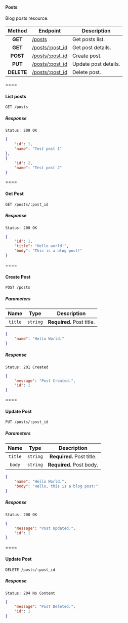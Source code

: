 #### Posts

Blog posts resource.

| Method | Endpoint | Description |
| :----: | ---- | --------------- |
| **GET** | [/posts](#list-posts) | Get posts list. |
| **GET** | [/posts/:post_id](#get-post) | Get post details. |
| **POST** | [/posts/:post_id](#create-post) | Create post. |
| **PUT** | [/posts/:post_id](#update-post) | Update post details. |
| **DELETE** | [/posts/:post_id](#delete-post) | Delete post. |

====

#### List posts
```
GET /posts
```

##### Response
```
Status: 200 OK
```

```json
{
    "id": 1,
    "name": "Test post 1"
},
{
    "id": 2,
    "name": "Test post 2"
}
```

====

#### Get Post
```
GET /posts/:post_id
```

##### Response

```
Status: 200 OK
```

```json
{
    "id": 1,
    "title": "Hello world!",
    "body": "This is a blog post!"
}
```

====


#### Create Post
```
POST /posts
```

##### Parameters

| Name | Type | Description |
| :----: | :----: | :---------------: |
| `title` | `string` | **Required.** Post title. |

```json
{
    "name": "Hello World."
}
```

##### Response

```
Status: 201 Created
```

```json
{
    "message": "Post Created.",
    "id": 1
}
```

====


#### Update Post
```
PUT /posts/:post_id
```

##### Parameters

| Name | Type | Description |
| :----: | :----: | :---------------: |
| `title` | `string` | **Required.** Post title. |
| `body` | `string` | **Required.** Post body. |

```json
{
    "name": "Hello World.",
    "body": "Hello, this is a blog post!"
}
```

##### Response

```
Status: 200 OK
```

```json
{
    "message": "Post Updated.",
    "id": 1
}
```

====


#### Update Post
```
DELETE /posts/:post_id
```

##### Response

```
Status: 204 No Content
```

```json
{
    "message": "Post Deleted.",
    "id": 1
}
```
